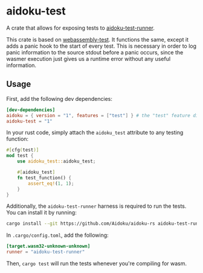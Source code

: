 # aidoku-test

A crate that allows for exposing tests to [aidoku-test-runner](../test-runner).

This crate is based on [webassembly-test](https://github.com/matklad/webassembly-test). It functions the same, except it adds a panic hook to the start of every test. This is necessary in order to log panic information to the source stdout before a panic occurs, since the wasmer execution just gives us a runtime error without any useful information.

## Usage

First, add the following dev dependencies:

```toml
[dev-dependencies]
aidoku = { version = "1", features = ["test"] } # the "test" feature disables the panic handler, allowing tests to be run
aidoku-test = "1"
```

In your rust code, simply attach the `aidoku_test` attribute to any testing function:

```rs
#[cfg(test)]
mod test {
	use aidoku_test::aidoku_test;

	#[aidoku_test]
	fn test_function() {
		assert_eq!(1, 1);
	}
}
```

Additionally, the `aidoku-test-runner` harness is required to run the tests. You can install it by running:

```sh
cargo install --git https://github.com/Aidoku/aidoku-rs aidoku-test-runner
```

In `.cargo/config.toml`, add the following:

```toml
[target.wasm32-unknown-unknown]
runner = "aidoku-test-runner"
```

Then, `cargo test` will run the tests whenever you're compiling for wasm.
